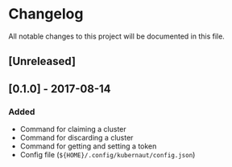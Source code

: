# Changelog

All notable changes to this project will be documented in this file.

## [Unreleased]

## [0.1.0] - 2017-08-14
### Added
- Command for claiming a cluster
- Command for discarding a cluster
- Command for getting and setting a token
- Config file (`${HOME}/.config/kubernaut/config.json`)
